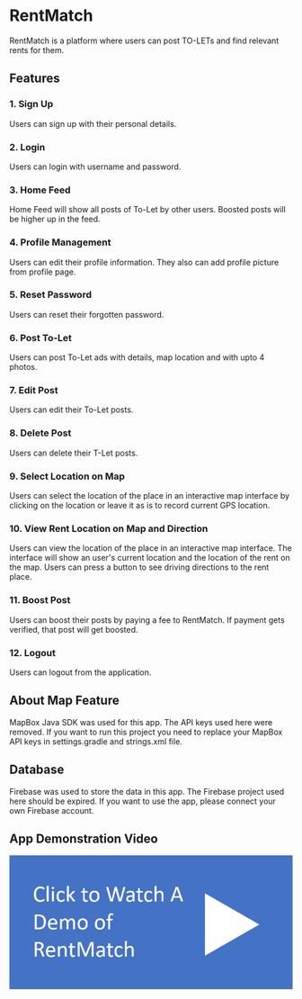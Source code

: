 # RentMatch

RentMatch is a platform where users can post TO-LETs and find relevant rents for them.

## Features

### 1. Sign Up

Users can sign up with their personal details.

### 2. Login

Users can login with username and password.

### 3. Home Feed

Home Feed will show all posts of To-Let by other users. Boosted posts will be higher up in the feed.

### 4. Profile Management

Users can edit their profile information. They also can add profile picture from profile page.

### 5. Reset Password

Users can reset their forgotten password.

### 6. Post To-Let

Users can post To-Let ads with details, map location and with upto 4 photos.

### 7. Edit Post

Users can edit their To-Let posts.

### 8. Delete Post

Users can delete their T-Let posts.

### 9. Select Location on Map

Users can select the location of the place in an interactive map interface by clicking on the location or leave it as is to record current GPS location.

### 10. View Rent Location on Map and Direction

Users can view the location of the place in an interactive map interface. The interface will show an user's current location and the location of the rent on the map. Users can press a button to see driving directions to the rent place.

### 11. Boost Post

Users can boost their posts by paying a fee to RentMatch. If payment gets verified, that post will get boosted.

### 12. Logout

Users can logout from the application.

## About Map Feature

MapBox Java SDK was used for this app. The API keys used here were removed. If you want to run this project you need to replace your MapBox API keys in settings.gradle and strings.xml file.

## Database

Firebase was used to store the data in this app. The Firebase project used here should be expired. If you want to use the app, please connect your own Firebase account.

## App Demonstration Video

[![Video Thumbnail](demo.png)](https://sajidifti.com/static/RentMatchDemo.mp4)
